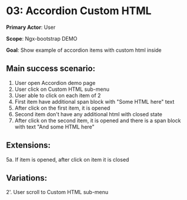 03: Accordion Custom HTML
=========================
**Primary Actor**: User

**Scope**: Ngx-bootstrap DEMO

**Goal**: Show example of accordion items with custom html inside

Main success scenario:
----------------------
1. User open Accordion demo page
2. User click on Custom HTML sub-menu
3. User able to click on each item of 2
4. First item have additional span block with "Some HTML here" text
5. After click on the first item, it is opened
6. Second item don't have any additional html with closed state
7. After click on the second item, it is opened and there is a span block with text "And some HTML here"

Extensions:
-----------
5a. If item is opened, after click on item it is closed


Variations:
-----------
2'. User scroll to Custom HTML sub-menu
